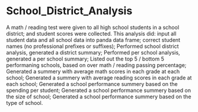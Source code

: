 # School_District_Analysis

A math / reading test were given to all high school students in a school district; and student scores were collected.
This analysis did:
input all student data and all school data into panda data frame;
correct student names (no professional prefixes or suffixes);
Performed school district analysis, generated a district summary;
Performed per school analysis, generated a per school summary;
Listed out the top 5 / bottom 5 performaning schools, based on over math / reading passing percentage;
Generated a summery with average math scores in each grade at each school;
Generated a summery with average reading scores in each grade at each school;
Generated a school performance summery based on the spending per student;
Generated a school performance summery based on the size of school;
Generated a school performance summery based on the type of school.

